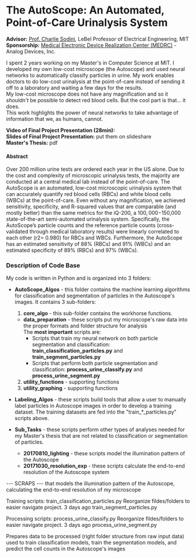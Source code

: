 # The AutoScope: An Automated, Point-of-Care Urinalysis System 
**Advisor:** [Prof. Charlie Sodini](http://imes.mit.edu/people/faculty/sodini-charles/), LeBel Professor of Electrical Engineering, MIT  
**Sponsorship:** [Medical Electronic Device Realization Center (MEDRC)](http://medrc.mit.edu/) - Analog Devices, Inc. 

I spent 2 years working on my Master's in Computer Science at MIT. I developed my own low-cost microscope (the Autoscope) and used neural networks to automatically classify particles in urine. My work enables doctors to do low-cost urinalysis at the point-of-care instead of sending it off to a laboratory and waiting a few days for the results.   
My low-cost microscope does not have any magnification and so it *shouldn't* be possible to detect red blood cells. But the cool part is that... it does.   
This work highlights the power of neural networks to take advantage of information that we, as humans, cannot.   


**Video of Final Project Presentation (28min):**   
**Slides of Final Project Presentation:** put them on slideshare  
**Master's Thesis:** pdf  

#### Abstract  
Over 200 million urine tests are ordered each year in the US alone. Due to the cost and complexity of microscopic urinalysis tests, the majority are conducted at a central medical lab instead of the point-of-care. The AutoScope is an automated, low-cost microscopic urinalysis system that can accurately quantify red blood cells (RBCs) and white blood cells (WBCs) at the point-of-care. Even without any magnification, we achieved sensitivity, specificity, and R-squared values that are comparable (and mostly better) than the same metrics for the iQ-200, a $100,000-$150,000 state-of-the-art semi-automated urinalysis system. Specifically, the AutoScope’s particle counts and the reference particle counts (cross-validated through medical laboratory results) were linearly correlated to each other (r2= 0.980) for RBCs and WBCs. Furthermore, the AutoScope has an estimated sensitivity of 88% (RBCs) and 91% (WBCs) and an estimated specificity of 89% (RBCs) and 97% (WBCs). 

  
### Description of Code Base
My code is written in Python and is organized into 3 folders: 

* **AutoScope_Algos** - this folder contains the machine learning algorithms for classification and segmentation of particles in the Autoscope's images. It contains 3 sub-folders:
  1. **core_algo** - this sub-folder contains the workhorse functions. 
    * **data_preparation** - these scripts put my microscope's raw data into the proper formats and folder structure for analysis   
    The **most important** scripts are: 
      * Scripts that train my neural network on both particle segmentation and classification: **train_classification_particles.py** and  **train_segment_particles.py**   
      * Scripts that perform both particle segmentation and classification: **process_urine_classify.py**	and **process_urine_segment.py** 
  2. **utility_functions** - supporting functions
  3. **utility_graphing** - supporting functions
  
* **Labeling_Algos** - these scripts build tools that allow a user to manually label particles in Autoscope images in order to develop a training dataset. The training datasets are fed into the "train_*_particles.py" scripts above. 

* **Sub_Tasks** - these scripts perform other types of analyses needed for my Master's thesis that are not related to classification or segmentation of particles. 
  * **20170810_lighting** - these scripts model the illumination pattern of the Autoscope
  * **20171030_resolution_exp** - these scripts calculate the end-to-end resolution of the Autoscope system



--- SCRAPS ---
that models the illumination pattern of the Autoscope, calculating the end-to-end resolution of my microscope 

  
  Training scripts: 
  train_classification_particles.py	Reorganize fildes/folders to easier navigate project.	3 days ago
train_segment_particles.py

Processing scripts: 
process_urine_classify.py	Reorganize fildes/folders to easier navigate project.	3 days ago
process_urine_segment.py

Prepares data to be processed (right folder structure from raw input data) 
used to train classification models, train the segmentation models, and predict the cell counts in the Autoscope's images


